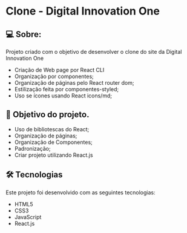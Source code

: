# Clone - Digital Innovation One


## 💻 Sobre:

Projeto criado com o objetivo de desenvolver o clone do site da Digital Innovation One

- Criação de Web page por React CLI
- Organização por componentes;
- Organização de páginas pelo React router dom;
- Estilização feita por componentes-styled;
- Uso se ícones usando React icons/md;


## 🚀 Objetivo do projeto.

- Uso de bibliotescas do React;
- Organização de páginas;
- Organização de Componentes;
- Padronização;
- Criar projeto utilizando React.js


## 🛠 Tecnologias

Este projeto foi desenvolvido com as seguintes tecnologias:

- HTML5
- CSS3
- JavaScript
- React.js

